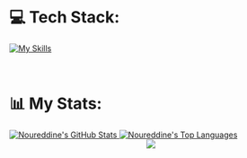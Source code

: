 
# 💻 Tech Stack:
[![My Skills](https://skillicons.dev/icons?i=js,html,css,react,tailwind,htmx,python,replit,js,figma,git,visualstudio,ae,ai,ps,pr,django,mongodb,nodejs,express,bootstrap,c,flutter,blender,vscode,github,linux,mysql)](https://skillicons.dev)

<br>

# 📊 My Stats:

  <a href="https://github.com/nxr-deen/github-readme-stats">
    <img alt="Noureddine's GitHub Stats" src="https://github-readme-stats.vercel.app/api?username=nxr-deen&show_icons=true&count_private=true&theme=react&hide_border=true&bg_color=0D1117" />
  </a>
  <a href="https://github.com/nxr-deen/github-readme-stats">
    <img alt="Noureddine's Top Languages" src="https://github-readme-stats.vercel.app/api/top-langs/?username=nxr-deen&langs_count=8&count_private=true&layout=compact&theme=react&hide_border=true&bg_color=0D1117" />
  </a>
  
<br>
<div align="center">
    <img src="https://user-images.githubusercontent.com/73097560/115834477-dbab4500-a447-11eb-908a-139a6edaec5c.gif" />
</div>
<br>

